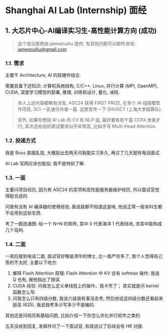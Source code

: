 # Shanghai AI Lab (Internship) 面经

## 1. 大芯片中心-AI编译实习生-高性能计算方向 (成功)

> 这个成功案例由 jamesnulliu 提供, 有其他问题可以邮件咨询: jamesnulliu@gmail.com

### 1.1. 需求

主要干 Architecture, AI 的软硬件结合.

需要具备下述知识: 计算机系统结构, C/C++, Linux, 并行计算 (MPI, OpenMP), CUDA, 深度学习模型的部署, 推理, 训练和设计, 量化, 减枝.

> 本人上述内容都略有涉及, ASC24 获得 FIRST PRIZE, 在多个 AI 组搓模型作项目, SCI 一区通讯作者一篇. 这里宣传一下 SHUSCT (上海大学超算队).
>
> 另外, 如果你想投 AI Lab 的 CV 和 NLP 组, 最好要有若干篇 CCFA 发表才行; 其次这些组的面试要求似乎非常高, 比如手写 Multi-Head Attention.

### 1.2. 投递方式

我是 Boss 直接乱投, 大概投出去两天问我能实习多久, 再过了几天就有电话面试.

AI Lab 官网应该也能投; 我不是特别了解.

### 1.3. 一面

主要问项目经历, 因为有 ASC24 的奖项和高性能服务器维护经历, 所以面试官觉得挺合适的. 

问我有没有 AI 编译器的使用经验, 我说我都不知道这是啥, 他说正常一般本科生都不会用到这些东西.

考了一题连通图: 给一个 N*N 的矩阵, 其中 0 代表海洋 1 代表陆地, 求其中能构成几个岛屿.

### 1.4. 二面

一周后接到电话二面, 面试官好像是清华的博士, 比一面严厉多了, 我个人觉得自己答的不太好, 主要以下地方:

1. 解释 Flash Attention 原理: Flash Attention 中 KV 会有 softmax 操作; 我说 Q 也有, 被他指出了错误.
2. CUDA 经验: 问我怎么定义单线程上的操作，我卡壳了； 其实就是问 kernel 函数怎么写.
3. 问我怎么只有四级分数, 我说六级我有事没去考; 然后他说这四级分数还看起来挺高 (625), 我说我考多少写多少不是编的.

其他还是问经历和基础问题, 比如介绍一下你怎么优化并行软件之类的.

五天没收到回复, 发邮件问了一下面试官, 和我说过了后续会有 HR 对接.
